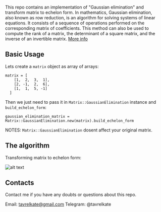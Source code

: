 This repo contains an implementation of "Gaussian elimination" and transform matrix to echelon form.
In mathematics, Gaussian elimination, also known as row reduction, is an algorithm for solving systems of linear equations. It consists of a sequence of operations performed on the corresponding matrix of coefficients. This method can also be used to compute the rank of a matrix, the determinant of a square matrix, and the inverse of an invertible matrix. 
[More info](https://math.jhu.edu/~bernstein/math201/RREF.pdf)


## Basic Usage

Lets create a `matrix` object as array of arrays:

    matrix = [
        [1,  2,  3,  1],
        [2, -1,  2,  6],
        [1,  1,  5, -1]
      ]

Then we just need to pass it in `Matrix::GaussianElimination` instance and `build_echelon_form`:

    gaussian_elimination_matrix = Matrix::GaussianElimination.new(matrix).build_echelon_form

NOTES: `Matrix::GaussianElimination` dosent affect your original matrix.


## The algorithm

Transforming matrix to echelon form:




![alt text](https://i.stack.imgur.com/9YP3M.png)

## Contacts

Contact me if you have any doubts or questions about this repo.

Email: tavrelkate@gmail.com
Telegram: @tavrelkate